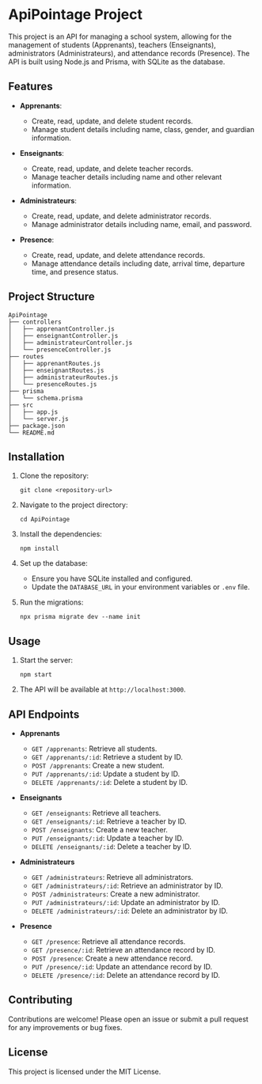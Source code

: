 # ApiPointage Project

This project is an API for managing a school system, allowing for the management of students (Apprenants), teachers (Enseignants), administrators (Administrateurs), and attendance records (Presence). The API is built using Node.js and Prisma, with SQLite as the database.

## Features

- **Apprenants**: 
  - Create, read, update, and delete student records.
  - Manage student details including name, class, gender, and guardian information.

- **Enseignants**: 
  - Create, read, update, and delete teacher records.
  - Manage teacher details including name and other relevant information.

- **Administrateurs**: 
  - Create, read, update, and delete administrator records.
  - Manage administrator details including name, email, and password.

- **Presence**: 
  - Create, read, update, and delete attendance records.
  - Manage attendance details including date, arrival time, departure time, and presence status.

## Project Structure

```
ApiPointage
├── controllers
│   ├── apprenantController.js
│   ├── enseignantController.js
│   ├── administrateurController.js
│   └── presenceController.js
├── routes
│   ├── apprenantRoutes.js
│   ├── enseignantRoutes.js
│   ├── administrateurRoutes.js
│   └── presenceRoutes.js
├── prisma
│   └── schema.prisma
├── src
│   ├── app.js
│   └── server.js
├── package.json
└── README.md
```

## Installation

1. Clone the repository:
   ```
   git clone <repository-url>
   ```

2. Navigate to the project directory:
   ```
   cd ApiPointage
   ```

3. Install the dependencies:
   ```
   npm install
   ```

4. Set up the database:
   - Ensure you have SQLite installed and configured.
   - Update the `DATABASE_URL` in your environment variables or `.env` file.

5. Run the migrations:
   ```
   npx prisma migrate dev --name init
   ```

## Usage

1. Start the server:
   ```
   npm start
   ```

2. The API will be available at `http://localhost:3000`.

## API Endpoints

- **Apprenants**
  - `GET /apprenants`: Retrieve all students.
  - `GET /apprenants/:id`: Retrieve a student by ID.
  - `POST /apprenants`: Create a new student.
  - `PUT /apprenants/:id`: Update a student by ID.
  - `DELETE /apprenants/:id`: Delete a student by ID.

- **Enseignants**
  - `GET /enseignants`: Retrieve all teachers.
  - `GET /enseignants/:id`: Retrieve a teacher by ID.
  - `POST /enseignants`: Create a new teacher.
  - `PUT /enseignants/:id`: Update a teacher by ID.
  - `DELETE /enseignants/:id`: Delete a teacher by ID.

- **Administrateurs**
  - `GET /administrateurs`: Retrieve all administrators.
  - `GET /administrateurs/:id`: Retrieve an administrator by ID.
  - `POST /administrateurs`: Create a new administrator.
  - `PUT /administrateurs/:id`: Update an administrator by ID.
  - `DELETE /administrateurs/:id`: Delete an administrator by ID.

- **Presence**
  - `GET /presence`: Retrieve all attendance records.
  - `GET /presence/:id`: Retrieve an attendance record by ID.
  - `POST /presence`: Create a new attendance record.
  - `PUT /presence/:id`: Update an attendance record by ID.
  - `DELETE /presence/:id`: Delete an attendance record by ID.

## Contributing

Contributions are welcome! Please open an issue or submit a pull request for any improvements or bug fixes.

## License

This project is licensed under the MIT License.